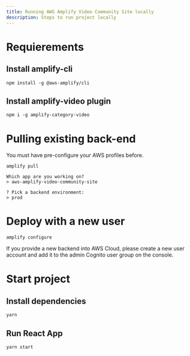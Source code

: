 ```yaml
---
title: Running AWS Amplify Video Community Site locally
description: Steps to run project locally
---
```


# Requierements

## Install amplify-cli
```
npm install -g @aws-amplify/cli
```

## Install amplify-video plugin
```
npm i -g amplify-category-video
```

# Pulling existing back-end
You must have pre-configure your AWS profiles before.
```
amplify pull
```

```
Which app are you working on?
> aws-amplify-video-community-site
```

```
? Pick a backend environment:
> prod
```

# Deploy with a new user
```
amplify configure
```

If you provide a new backend into AWS Cloud, please create a new user account and add it to the admin Cognito user group on the console.

# Start project
## Install dependencies
```
yarn
```

## Run React App
```
yarn start
```